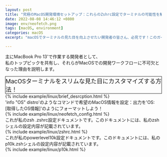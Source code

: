 ```yaml
---
layout: post
title: "究極のMacOS開発環境セットアップ：これらのZshrc設定でターミナルの可能性を解き放とう！"
date: 2022-08-08 14:46:12 +0800
image: env/neofetch.png
tags: [macOS, environment]
categories: macOS
excerpt: "macOSでターミナルの見た目を向上させたい開発者の皆さん、必見です！このガイドでは、私がzshrc設定を使ってどのようにセットアップしているかをお見せします。"

---
```


主にMacBook Pro 13'で作業する開発者として、<br>
私のトップピックを共有し、それらがMacOSでの開発ワークフローに不可欠となった理由を説明します。<br>


<div style="font-size:18px; border-width:1px; border-style:solid; font-size:19px;">MacOSターミナルをスリムな見た目にカスタマイズする方法！</div>
{% include example/linux/brief_desrcption.html %}

<div class="c-border-content-title-4">'info "OS" distro'のようなコマンドで希望のMacOS情報を設定：出力を'OS: [取得したOS情報]'のようにフォーマットしよう！</div>
{% include example/linux/neofetch_config.html %}

<div class="c-border-content-title-4">これが私のzsh .zshrc設定ドキュメントです。このドキュメントには、私のzshシェルの設定内容が記載されています。</div>
{% include example/linux/zshrc.html %}

<div class="c-border-content-title-4">これが私のpowerlevel10k設定ドキュメントです。このドキュメントには、私のp10k.zshシェルの設定内容が記載されています。</div>
{% include example/linux/p10k.html %}

